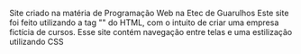 Site criado na matéria de Programação Web na Etec de Guarulhos
Este site foi feito utilizando a tag "<frameset>" do HTML, com o intuito de criar uma empresa fictícia de cursos. Esse site contém navegação entre telas e uma estilização utilizando CSS
